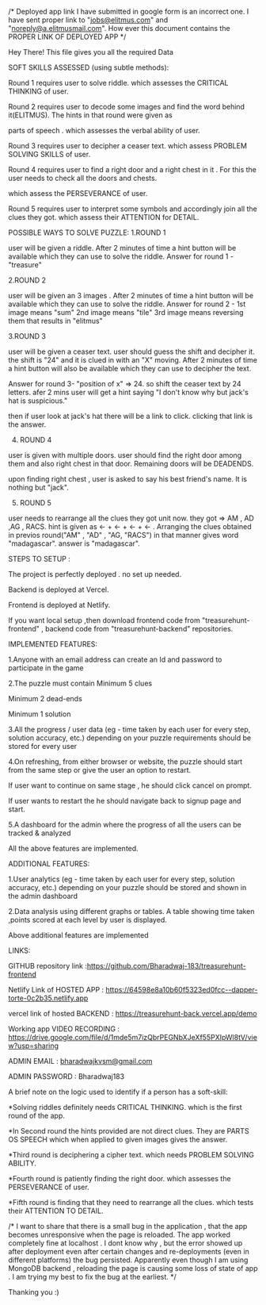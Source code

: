 /* Deployed app link I have submitted in google form is an incorrect one. I have sent proper link to   "jobs@elitmus.com" and "noreply@a.elitmusmail.com".
How ever this document contains the PROPER LINK OF DEPLOYED APP */

Hey There!
This file gives you all the required Data

SOFT SKILLS ASSESSED (using subtle methods):

Round 1 requires user to solve riddle. which assesses the CRITICAL THINKING of user.

Round 2 requires user to decode some images and find the word behind it(ELITMUS). The hints in that round were given as 

parts of speech . which assesses the verbal ability of user.

Round 3 requires user to decipher a ceaser text. which assess PROBLEM SOLVING SKILLS of user.

Round 4  requires user to find a right door and a right chest in it . For this the user needs to check all the doors and chests. 

which assess the PERSEVERANCE of user.

Round 5 requires user to interpret some symbols and accordingly join all the clues they got. which assess their ATTENTION for DETAIL.

POSSIBLE WAYS TO SOLVE PUZZLE:
1.ROUND 1 

user will be given a riddle. 
After 2 minutes of time a hint button will be available which they can use to solve the riddle.
Answer for round 1 - "treasure"

2.ROUND 2

user will be given an 3 images . 
After 2 minutes of time a hint button will be available which they can use to solve the riddle.
Answer for round 2 - 
1st image means "sum"
2nd image means "tile"
3rd image means reversing them 
that results in "elitmus"


3.ROUND 3

user will be given a ceaser text. user should guess the shift and decipher it. 
the shift is "24" and it is clued in with an "X" moving.
After 2 minutes of time a hint button will also  be available which they can use to decipher the text.

Answer for round 3- "position of x" => 24. 
so shift the ceaser text by 24 letters.
afer 2 mins user will get a hint saying "I don't know why but jack's hat is suspicious."

then if user look at jack's hat there will be a link to click.
clicking that link is the answer.

4. ROUND 4

user is given with multiple doors. user should find the right door among them and also right chest in that door. Remaining doors will be DEADENDS.

upon finding right chest , user is asked to say his best friend's name. 
It is nothing but "jack".


5. ROUND 5 

user needs to rearrange all the clues they got unit now.
they got => AM , AD ,AG , RACS.
hint is given as <- + <- + <- + <- . 
Arranging the clues obtained in previos round("AM" , "AD" , "AG, "RACS") in that manner gives word "madagascar".
answer is "madagascar".


STEPS TO SETUP :

The project is perfectly deployed . no set up needed. 

Backend is deployed at Vercel.

Frontend is deployed at Netlify.


If you want local setup ,then download frontend code from "treasurehunt-frontend" , backend code from "treasurehunt-backend" repositories.



IMPLEMENTED FEATURES:

1.Anyone with an email address can create an Id and password to participate in the game

2.The puzzle must contain
  Minimum 5 clues
  
  Minimum 2 dead-ends
  
  Minimum 1 solution 
  
  
3.All the progress / user data (eg - time taken by each user for every step,  solution accuracy, etc.) depending on your puzzle requirements should be stored  for every user

4.On refreshing, from either browser or website, the puzzle should start from  the same step or give the user an option to restart.

 If user want to continue on same stage , he should click cancel on prompt.
 
 If user wants to restart the he should navigate back to signup page and start.
 
5.A dashboard for the admin where the progress of all the users can be tracked &  analyzed

All the above features are implemented.

ADDITIONAL FEATURES:

1.User analytics (eg - time taken by each user for every step, solution accuracy, etc.) depending on your puzzle should be stored and shown in the admin dashboard 

2.Data analysis using different graphs or tables. A table showing time taken ,points scored at each level by user is displayed.

Above additional features are implemented

LINKS:

GITHUB repository link :https://github.com/Bharadwaj-183/treasurehunt-frontend


Netlify Link of HOSTED APP : https://64598e8a10b60f5323ed0fcc--dapper-torte-0c2b35.netlify.app


vercel link of hosted BACKEND : https://treasurehunt-back.vercel.app/demo


Working app VIDEO RECORDING : https://drive.google.com/file/d/1mde5m7izQbrPEGNbXJeXf55PXIpWl8tV/view?usp=sharing


ADMIN EMAIL :
bharadwajkvsm@gmail.com


ADMIN PASSWORD :
Bharadwaj183

A brief note on the logic used to identify if a person has a soft-skill:

*Solving riddles definitely needs CRITICAL THINKING. which is the first round of the app.

*In Second round the hints provided are not direct clues. They are PARTS OS SPEECH which when applied to given images gives the answer.

*Third round is deciphering a cipher text. which needs PROBLEM SOLVING ABILITY.

*Fourth round is patiently finding the right door. which assesses the PERSEVERANCE of user.

*Fifth round is finding that they need to rearrange all the clues. which tests their ATTENTION TO DETAIL. 

/* I want to share that there is a small bug in the application , that the app becomes unresponsive when the page is reloaded. The app worked completely fine at localhost . I dont know why ,  but the  error showed up after deployment even after certain changes and re-deployments (even in different platforms) the bug persisted. Apparently even though I am using MongoDB backend , reloading the page is causing some loss of state of app . I am trying my best to fix the bug at the earliest. */

Thanking you :)
